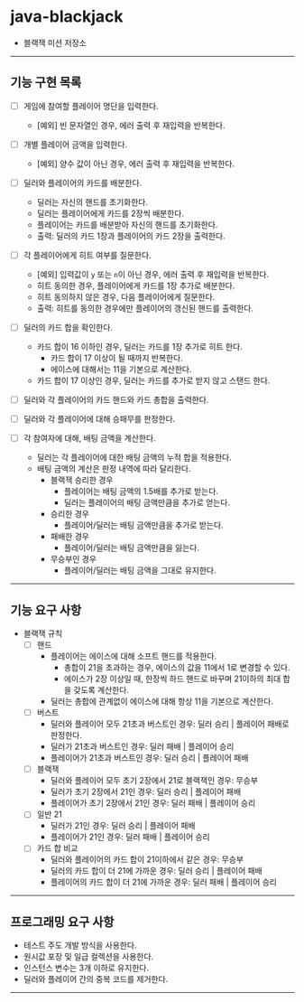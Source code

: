 # java-blackjack

- 블랙잭 미션 저장소

---

## 기능 구현 목록

- [ ] 게임에 참여할 플레이어 명단을 입력한다.
    - [예외] 빈 문자열인 경우, 에러 출력 후 재입력을 반복한다.
- [ ] 개별 플레이어 금액을 입력한다.
    - [예외] 양수 값이 아닌 경우, 에러 출력 후 재입력을 반복한다.

- [ ] 딜러와 플레이어의 카드를 배분한다.
    - 딜러는 자신의 핸드를 초기화한다.
    - 딜러는 플레이어에게 카드를 2장씩 배분한다.
    - 플레이어는 카드를 배분받아 자신의 핸드를 초기화한다.
    - 출력: 딜러의 카드 1장과 플레이어의 카드 2장을 출력한다.

- [ ] 각 플레이어에게 히트 여부를 질문한다.
    - [예외] 입력값이 `y` 또는 `n`이 아닌 경우, 에러 출력 후 재입력을 반복한다.
    - 히트 동의한 경우, 플레이어에게 카드를 1장 추가로 배분한다.
    - 히트 동의하지 않은 경우, 다음 플레이어에게 질문한다.
    - 출력: 히트를 동의한 경우에만 플레이어의 갱신된 핸드를 출력한다.

- [ ] 딜러의 카드 합을 확인한다.
    - 카드 합이 16 이하인 경우, 딜러는 카드를 1장 추가로 히트 한다.
        - 카드 합이 17 이상이 될 때까지 반복한다.
        - 에이스에 대해서는 11을 기본으로 계산한다.
    - 카드 합이 17 이상인 경우, 딜러는 카드를 추가로 받지 않고 스탠드 한다.

- [ ] 딜러와 각 플레이어의 카드 핸드와 카드 총합을 출력한다.

- [ ] 딜러와 각 플레이어에 대해 승패무를 판정한다.
- [ ] 각 참여자에 대해, 배팅 금액을 계산한다.
    - 딜러는 각 플레이어에 대한 배팅 금액의 누적 합을 적용한다.
    - 배팅 금액의 계산은 판정 내역에 따라 달리한다.
        - 블랙잭 승리한 경우
            - 플레이어는 배팅 금액의 1.5배를 추가로 받는다.
            - 딜러는 플레이어의 배팅 금액만큼을 추가로 얻는다.
        - 승리한 경우
            - 플레이어/딜러는 배팅 금액만큼을 추가로 받는다.
        - 패배한 경우
            - 플레이어/딜러는 배팅 금액만큼을 잃는다.
        - 무승부인 경우
            - 플레이어/딜러는 배팅 금액을 그대로 유지한다.

---

## 기능 요구 사항

- 블랙잭 규칙
    - [ ] 핸드
        - 플레이어는 에이스에 대해 소프트 핸드를 적용한다.
            - 총합이 21을 초과하는 경우, 에이스의 값을 11에서 1로 변경할 수 있다.
            - 에이스가 2장 이상일 때, 한장씩 하드 핸드로 바꾸며 21이하의 최대 합을 갖도록 계산한다.
        - 딜러는 총합에 관계없이 에이스에 대해 항상 11을 기본으로 계산한다.
    - [ ] 버스트
        - 딜러와 플레이어 모두 21초과 버스트인 경우: 딜러 승리 | 플레이어 패배로 판정한다.
        - 딜러가 21초과 버스트인 경우: 딜러 패배 | 플레이어 승리
        - 플레이어가 21초과 버스트인 경우: 딜러 승리 | 플레이어 패배
    - [ ] 블랙잭
        - 딜러와 플레이어 모두 초기 2장에서 21로 블랙잭인 경우: 무승부
        - 딜러가 초기 2장에서 21인 경우: 딜러 승리 | 플레이어 패배
        - 플레이어가 초기 2장에서 21인 경우: 딜러 패배 | 플레이어 승리
    - [ ] 일반 21
        - 딜러가 21인 경우: 딜러 승리 | 플레이어 패배
        - 플레이어가 21인 경우: 딜러 패배 | 플레이어 승리
    - [ ] 카드 합 비교
        - 딜러와 플레이어의 카드 합이 21이하에서 같은 경우: 무승부
        - 딜러의 카드 합이 더 21에 가까운 경우: 딜러 승리 | 플레이어 패배
        - 플레이어의 카드 합이 더 21에 가까운 경우: 딜러 패배 | 플레이어 승리

---

## 프로그래밍 요구 사항

- 테스트 주도 개발 방식을 사용한다.
- 원시값 포장 및 일급 컬렉션을 사용한다.
- 인스턴스 변수는 3개 이하로 유지한다.
- 딜러와 플레이어 간의 중복 코드를 제거한다.

---
